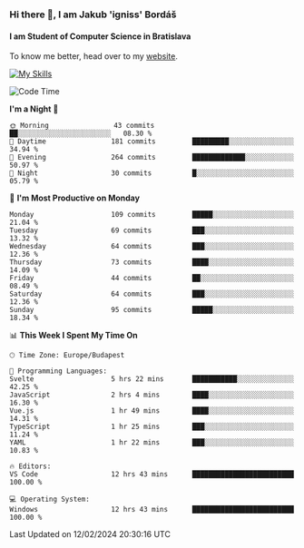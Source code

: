 ### Hi there 👋, I am Jakub 'igniss' Bordáš

#### I am Student of Computer Science in Bratislava
To know me better, head over to my [website](https://bordas.sk).

[![My Skills](https://skillicons.dev/icons?i=js,html,css,figma,svelte,java,kotlin,python,postgresql,typescript,nest,nodejs)](https://bordas.sk)


<!--START_SECTION:waka-->
![Code Time](http://img.shields.io/badge/Code%20Time-1%2C404%20hrs%208%20mins-blue)

**I'm a Night 🦉** 

```text
🌞 Morning                43 commits          ██░░░░░░░░░░░░░░░░░░░░░░░   08.30 % 
🌆 Daytime                181 commits         █████████░░░░░░░░░░░░░░░░   34.94 % 
🌃 Evening                264 commits         █████████████░░░░░░░░░░░░   50.97 % 
🌙 Night                  30 commits          █░░░░░░░░░░░░░░░░░░░░░░░░   05.79 % 
```
📅 **I'm Most Productive on Monday** 

```text
Monday                   109 commits         █████░░░░░░░░░░░░░░░░░░░░   21.04 % 
Tuesday                  69 commits          ███░░░░░░░░░░░░░░░░░░░░░░   13.32 % 
Wednesday                64 commits          ███░░░░░░░░░░░░░░░░░░░░░░   12.36 % 
Thursday                 73 commits          ████░░░░░░░░░░░░░░░░░░░░░   14.09 % 
Friday                   44 commits          ██░░░░░░░░░░░░░░░░░░░░░░░   08.49 % 
Saturday                 64 commits          ███░░░░░░░░░░░░░░░░░░░░░░   12.36 % 
Sunday                   95 commits          █████░░░░░░░░░░░░░░░░░░░░   18.34 % 
```


📊 **This Week I Spent My Time On** 

```text
🕑︎ Time Zone: Europe/Budapest

💬 Programming Languages: 
Svelte                   5 hrs 22 mins       ███████████░░░░░░░░░░░░░░   42.25 % 
JavaScript               2 hrs 4 mins        ████░░░░░░░░░░░░░░░░░░░░░   16.30 % 
Vue.js                   1 hr 49 mins        ████░░░░░░░░░░░░░░░░░░░░░   14.31 % 
TypeScript               1 hr 25 mins        ███░░░░░░░░░░░░░░░░░░░░░░   11.24 % 
YAML                     1 hr 22 mins        ███░░░░░░░░░░░░░░░░░░░░░░   10.83 % 

🔥 Editors: 
VS Code                  12 hrs 43 mins      █████████████████████████   100.00 % 

💻 Operating System: 
Windows                  12 hrs 43 mins      █████████████████████████   100.00 % 
```


 Last Updated on 12/02/2024 20:30:16 UTC
<!--END_SECTION:waka-->
